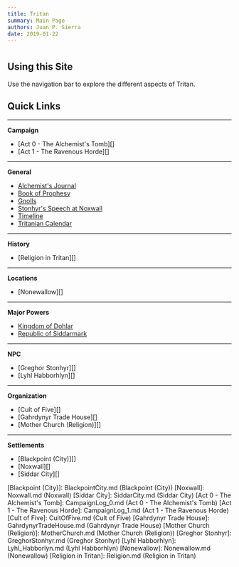 ```yaml
---
title: Tritan
summary: Main Page
authors: Juan P. Sierra
date: 2019-01-22
---
```


# 


## Using this Site

Use the navigation bar to explore the different aspects of Tritan.

## Quick Links

*********
**Campaign**

- [Act 0 - The Alchemist's Tomb][]
- [Act 1 - The Ravenous Horde][]

*********
**General**

- [Alchemist's Journal][]
- [Book of Prophesy][]
- [Gnolls][]
- [Stonhyr's Speech at Noxwall][]
- [Timeline][]
- [Tritanian Calendar][]

*********
**History**

- [Religion in Tritan][]

*********
**Locations**

- [Nonewallow][]

*********
**Major Powers**

- [Kingdom of Dohlar][]
- [Republic of Siddarmark][]

*********
**NPC**

- [Greghor Stonhyr][]
- [Lyhl Habborhlyn][]

*********
**Organization**

- [Cult of Five][]
- [Gahrdynyr Trade House][]
- [Mother Church (Religion)][]

*********
**Settlements**

- [Blackpoint (City)][]
- [Noxwall][]
- [Siddar City][]




[Alchemist's Journal]: AlchemistJournal.md (Alchemist's Journal)
[Book of Prophesy]: Prophesy.md (Book of Prophesy)
[Gnolls]: Gnolls.md (Gnolls)
[Stonhyr's Speech at Noxwall]: StonhyrNoxwallSpeech.md (Stonhyr's Speech at Noxwall)
[Timeline]: Timeline.md (Timeline)
[Tritanian Calendar]: Calendar.md (Tritanian Calendar)
[Kingdom of Dohlar]: Blackpoint.md (Kingdom of Dohlar)
[Republic of Siddarmark]: Republic.md (Republic of Siddarmark)
[Blackpoint (City)]: BlackpointCity.md (Blackpoint (City))
[Noxwall]: Noxwall.md (Noxwall)
[Siddar City]: SiddarCity.md (Siddar City)
[Act 0 - The Alchemist's Tomb]: CampaignLog_0.md (Act 0 - The Alchemist's Tomb)
[Act 1 - The Ravenous Horde]: CampaignLog_1.md (Act 1 - The Ravenous Horde)
[Cult of Five]: CultOfFive.md (Cult of Five)
[Gahrdynyr Trade House]: GahrdynyrTradeHouse.md (Gahrdynyr Trade House)
[Mother Church (Religion)]: MotherChurch.md (Mother Church (Religion))
[Greghor Stonhyr]: GreghorStonhyr.md (Greghor Stonhyr)
[Lyhl Habborhlyn]: Lyhl_Habborlyn.md (Lyhl Habborhlyn)
[Nonewallow]: Nonewallow.md (Nonewallow)
[Religion in Tritan]: Religion.md (Religion in Tritan)